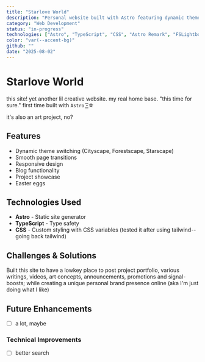 ```yaml
---
title: "Starlove World"
description: "Personal website built with Astro featuring dynamic themes and smooth transitions"
category: "Web Development"
status: "in-progress"
technologies: ["Astro", "TypeScript", "CSS", "Astro Remark", "FSLightbox"]
color: "var(--accent-bg)"
github: ""
date: "2025-08-02"
---
```


# Starlove World

this site! yet another lil creative website. my real home base. "this time for sure." first time built with `Astro` -͟͟͞☆

it's also an art project, no?

## Features

- Dynamic theme switching (Cityscape, Forestscape, Starscape)
- Smooth page transitions
- Responsive design
- Blog functionality
- Project showcase
- Easter eggs

## Technologies Used

- **Astro** - Static site generator
- **TypeScript** - Type safety
- **CSS** - Custom styling with CSS variables (tested it after using tailwind--going back tailwind)

## Challenges & Solutions

Built this site to have a lowkey place to post project portfolio, various writings, videos, art concepts, announcements, promotions and signal-boosts; while creating a unique personal brand presence online (aka I'm just doing what I like)

## Future Enhancements

- [ ] a lot, maybe

### Technical Improvements

- [ ] better search
